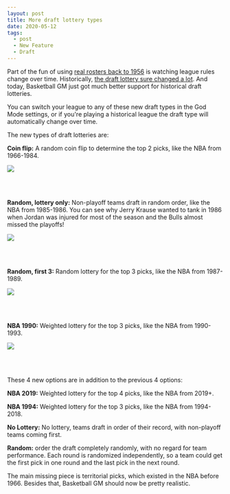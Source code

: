 ```yaml
---
layout: post
title: More draft lottery types
date: 2020-05-12
tags:
  - post
  - New Feature
  - Draft
---
```


Part of the fun of using [real rosters back to 1956](blog/2020/05/beta-real-rosters-back-to-1956/) is watching league rules change over time. Historically, [the draft lottery sure changed a lot](https://en.wikipedia.org/wiki/NBA_draft_lottery#History). And today, Basketball GM just got much better support for historical draft lotteries.

You can switch your league to any of these new draft types in the God Mode settings, or if you're playing a historical league the draft type will automatically change over time.

<!--more-->

The new types of draft lotteries are:

**Coin flip:** A random coin flip to determine the top 2 picks, like the NBA from 1966-1984.

<p><img src="/files/drafttype-coinFlip.png" class="img-fluid"></p>
<br><br>

**Random, lottery only:** Non-playoff teams draft in random order, like the NBA from 1985-1986. You can see why Jerry Krause wanted to tank in 1986 when Jordan was injured for most of the season and the Bulls almost missed the playoffs!

<p><img src="/files/drafttype-randomLottery.png" class="img-fluid"></p>
<br><br>

**Random, first 3:** Random lottery for the top 3 picks, like the NBA from 1987-1989.

<p><img src="/files/drafttype-randomLotteryFirst3.png" class="img-fluid"></p>
<br><br>

**NBA 1990:** Weighted lottery for the top 3 picks, like the NBA from 1990-1993.

<p><img src="/files/drafttype-nba1990.png" class="img-fluid"></p>
<br><br>

These 4 new options are in addition to the previous 4 options:

**NBA 2019:** Weighted lottery for the top 4 picks, like the NBA from 2019+.

**NBA 1994:** Weighted lottery for the top 3 picks, like the NBA from 1994-2018.

**No Lottery:** No lottery, teams draft in order of their record, with non-playoff teams coming first.

**Random:** order the draft completely randomly, with no regard for team performance. Each round is randomized independently, so a team could get the first pick in one round and the last pick in the next round.

The main missing piece is territorial picks, which existed in the NBA before 1966. Besides that, Basketball GM should now be pretty realistic.
